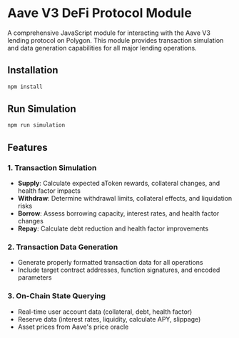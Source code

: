 # Aave V3 DeFi Protocol Module

A comprehensive JavaScript module for interacting with the Aave V3 lending protocol on Polygon. This module provides transaction simulation and data generation capabilities for all major lending operations.

## Installation

```bash
npm install
```

## Run Simulation

```bash
npm run simulation
```

## Features

### 1. Transaction Simulation
- **Supply**: Calculate expected aToken rewards, collateral changes, and health factor impacts
- **Withdraw**: Determine withdrawal limits, collateral effects, and liquidation risks
- **Borrow**: Assess borrowing capacity, interest rates, and health factor changes
- **Repay**: Calculate debt reduction and health factor improvements

### 2. Transaction Data Generation
- Generate properly formatted transaction data for all operations
- Include target contract addresses, function signatures, and encoded parameters

### 3. On-Chain State Querying
- Real-time user account data (collateral, debt, health factor)
- Reserve data (interest rates, liquidity, calculate APY, slippage)
- Asset prices from Aave's price oracle
